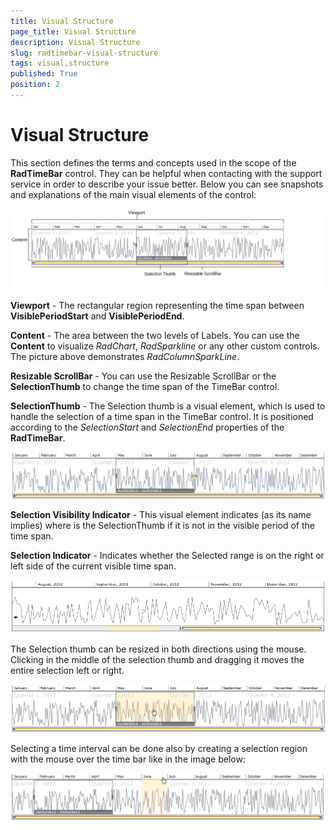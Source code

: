 ```yaml
---
title: Visual Structure
page_title: Visual Structure
description: Visual Structure
slug: radtimebar-visual-structure
tags: visual,structure
published: True
position: 2
---
```


# Visual Structure

This section defines the terms and concepts used in the scope of the __RadTimeBar__ control. They can be helpful when contacting with the support service in order to describe your issue better. Below you can see snapshots and explanations of the main visual elements of the control:

![](images/radtimebar_timeBarStructure.png)

__Viewport__ - The rectangular region representing the time span between __VisiblePeriodStart__ and __VisiblePeriodEnd__. 

__Content__ - The area between the two levels of Labels. You can use the __Content__ to visualize *RadChart*, *RadSparkline* or any other custom controls. The picture above demonstrates *RadColumnSparkLine*.

__Resizable ScrollBar__ - You can use the Resizable ScrollBar or the __SelectionThumb__ to change the time span of the TimeBar control.

__SelectionThumb__ - The Selection thumb is a visual element, which is used to handle the selection of a time span in the TimeBar control. It is positioned according to the *SelectionStart* and *SelectionEnd* properties of the __RadTimeBar__.

![](images/radtimebar_ThumbLeftHandle.png)

__Selection Visibility Indicator__ - This visual element indicates (as its name implies) where is the SelectionThumb if it is not in the visible period of the time span.

__Selection Indicator__ - Indicates whether the Selected range is on the right or left side of the current visible time span.



![](images/radtimebar_visual-structure.PNG)



The Selection thumb can be resized in both directions using the mouse. Clicking in the middle of the selection thumb and dragging it moves the entire selection left or right.

![](images/radtimebar_ThumbSelect.png)

Selecting a time interval can be done also by creating a selection region with the mouse over the time bar like in the image below:

![](images/radtimebar_itemSelection.png)


